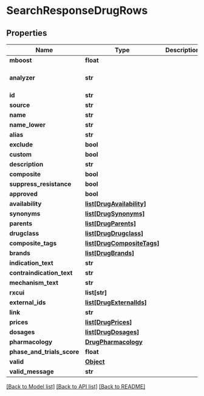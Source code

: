 # SearchResponseDrugRows

## Properties
Name | Type | Description | Notes
------------ | ------------- | ------------- | -------------
**mboost** | **float** |  | [optional] 
**analyzer** | **str** |  | [optional] [default to 'DEFAULT']
**id** | **str** |  | 
**source** | **str** |  | 
**name** | **str** |  | 
**name_lower** | **str** |  | 
**alias** | **str** |  | [optional] 
**exclude** | **bool** |  | [optional] 
**custom** | **bool** |  | [optional] 
**description** | **str** |  | [optional] 
**composite** | **bool** |  | [optional] 
**suppress_resistance** | **bool** |  | [optional] 
**approved** | **bool** |  | 
**availability** | [**list[DrugAvailability]**](DrugAvailability.md) |  | [optional] 
**synonyms** | [**list[DrugSynonyms]**](DrugSynonyms.md) |  | [optional] 
**parents** | [**list[DrugParents]**](DrugParents.md) |  | [optional] 
**drugclass** | [**list[DrugDrugclass]**](DrugDrugclass.md) |  | [optional] 
**composite_tags** | [**list[DrugCompositeTags]**](DrugCompositeTags.md) |  | [optional] 
**brands** | [**list[DrugBrands]**](DrugBrands.md) |  | [optional] 
**indication_text** | **str** |  | [optional] 
**contraindication_text** | **str** |  | [optional] 
**mechanism_text** | **str** |  | [optional] 
**rxcui** | **list[str]** |  | [optional] 
**external_ids** | [**list[DrugExternalIds]**](DrugExternalIds.md) |  | [optional] 
**link** | **str** |  | [optional] 
**prices** | [**list[DrugPrices]**](DrugPrices.md) |  | [optional] 
**dosages** | [**list[DrugDosages]**](DrugDosages.md) |  | [optional] 
**pharmacology** | [**DrugPharmacology**](DrugPharmacology.md) |  | [optional] 
**phase_and_trials_score** | **float** |  | [optional] 
**valid** | [**Object**](Object.md) |  | [optional] 
**valid_message** | **str** |  | [optional] 

[[Back to Model list]](../README.md#documentation-for-models) [[Back to API list]](../README.md#documentation-for-api-endpoints) [[Back to README]](../README.md)


